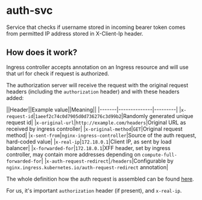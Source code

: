 # auth-svc

Service that checks if username stored in incoming bearer token comes from
permitted IP address stored in X-Client-Ip header.

## How does it work?

Ingress controller accepts annotation on an Ingress resource and will use that url
for check if request is authorized.

The authorization server will receive the request with the original request headers (including the `authorization` header) and with these headers added:

||Header||Example value||Meaning||
|-------|--------------|---------|
|`x-request-id`|`1aeef2c74c0d7905d0d736276c3d99b2`|Randomly generated unique request id|
|`x-original-url`|`http://example.com/headers`|Original URL as received by ingress controller|
|`x-original-method`|`GET`|Original request method|
|`x-sent-from`|`nginx-ingress-controller`|Source of the auth request, hard-coded value|
|`x-real-ip`|`172.18.0.1`|Client IP, as sent by load balancer|
|`x-forwarded-for`|`172.18.0.1`|XFF header, set by ingress controller, may contain more addresses depending on `compute-full-forwarded-for`|
|`x-auth-request-redirect`|`/headers`|Configurable by `nginx.ingress.kubernetes.io/auth-request-redirect` annotation|

The whole definition how the auth request is assembled can be found [here](https://github.com/kubernetes/ingress-nginx/blob/73622882070fb459f7bf0b63186416be46852043/rootfs/etc/nginx/template/nginx.tmpl#L967-L1084).

For us, it's important `authorization` header (if present), and `x-real-ip`.
